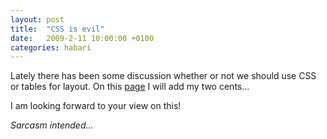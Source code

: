 ```yaml
---
layout: post
title:  "CSS is evil"
date:   2009-2-11 10:00:00 +0100
categories: habari
---
```

<p>Lately there has been some discussion whether or not we should use CSS or tables for layout. On this <a href="http://cssisevil.com/">page</a> I will add my two cents...</p><p>I am looking forward to your view on this!</p><p><em>Sarcasm intended...</em></p>